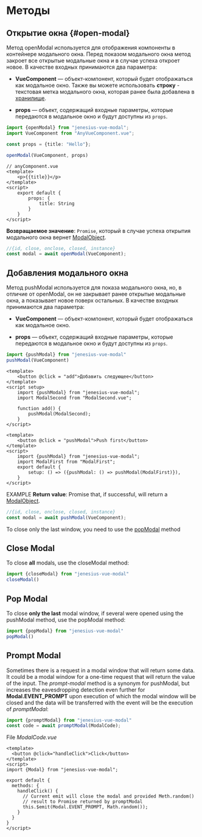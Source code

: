 # Методы

## Открытие окна {#open-modal}
Метод openModal используется для отображения компоненты в контейнере модального окна. Перед показом модального окна 
метод закроет все открытые модальные окна и в случае успеха откроет новое. В качестве входных принимаются два параметра:
- **VueComponent** — объект-компонент, который будет отображаться как модальное окно. Также вы можете использовать
**строку** - текстовая метка модального окна, которая ранее была добавлена в [хранилище](./store).

- **props** — объект, содержащий входные параметры, которые передаются в модальное окно и будут доступны из `props`.

```ts
import {openModal} from "jenesius-vue-modal";
import VueComponent from "AnyVueComponent.vue";

const props = {title: "Hello"};

openModal(VueComponent, props)
```
```vue
// anyComponent.vue
<template>
    <p>{{title}}</p>
</template>
<script>
    export default {
        props: {
            title: String
        }
    }
</script>
```

**Возвращаемое значение**: `Promise`, который в случае успеха открытия модального окна вернет
[ModalObject](./modal-object).

```ts
//{id, close, onclose, closed, instance}
const modal = await openModal(VueComponent);
```
## Добавления модального окна
Метод pushModal используется для показа модального окна, но, в отличие от openModal, он не закрывает ранее открытые
модальные окна, а показывает новое поверх остальных. В качестве входных принимаются два параметра:
- **VueComponent** — объект-компонент, который будет отображаться как модальное окно.

- **props** — объект, содержащий входные параметры, которые передаются в модальное окно и будут доступны из `props`.
```ts
import {pushModal} from "jenesius-vue-modal"
pushModal(VueComponent)
```
```vue
<template>
    <button @click = "add">Добавить следующее</button>
</template>
<script setup>
    import {pushModal} from "jenesius-vue-modal";
    import ModalSecond from "ModalSecond.vue";
    
	function add() {
		pushModal(ModalSecond);
    }
</script>
```
```vue
<template>
    <button @click = "pushModal">Push first</button>
</template>
<script>
    import {pushModal} from "jenesius-vue-modal";
    import ModalFirst from "ModalFirst";
    export default {
        setup: () => ({pushModal: () => pushModal(ModalFirst)}),
    }
</script>
```
EXAMPLE
**Return value**: Promise that, if successful, will return a [ModalObject](/guide/modal-object).
```ts
//{id, close, onclose, closed, instance}
const modal = await pushModal(VueComponent); 
```
To close only the last window, you need to use the [popModal](#pop-modal) method

## Close Modal
To close **all** modals, use the closeModal method:
```ts
import {closeModal} from "jenesius-vue-modal"
closeModal()
```

## Pop Modal
To close **only the last** modal window, if several were opened 
using the pushModal method, use the popModal method:
```ts
import {popModal} from "jenesius-vue-modal"
popModal()
```

## Prompt Modal
Sometimes there is a request in a modal window that will return some data. It could be
a modal window for a one-time request that will return the value of the input.
The *prompt-modal* method is a synonym for pushModal, but increases the eavesdropping detection even further
for **Modal.EVENT_PROMPT** upon execution of which the modal window will be closed and the data will be transferred
with the event will be the execution of *promptModal*:
```ts
import {promptModal} from "jenesius-vue-modal"
const code = await promptModal(ModalCode);
```
File *ModalCode.vue*

```vue
<template>
  <button @click="handleClick">Click</button>
</template>
<script>
import {Modal} from "jenesius-vue-modal";

export default {
  methods: {
    handleClick() {
      // Current emit will close the modal and provided Meth.random() 
      // result to Promise returned by promptModal
      this.$emit(Modal.EVENT_PROMPT, Math.random());
    }
  }
}
</script>

```
